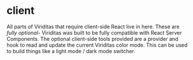 # client

All parts of Viriditas that require client-side React live in here. These are _fully optional_- Viriditas was built to be fully compatible with React Server Components. The optional client-side tools provided are a provider and hook to read and update the current Viriditas color mode. This can be used to build things like a light mode / dark mode switcher.
